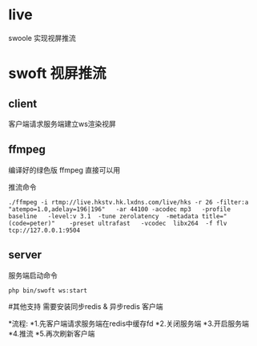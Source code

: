 # live
swoole 实现视屏推流

swoft 视屏推流
===========================

## client
客户端请求服务端建立ws渲染视屏

## ffmpeg
编译好的绿色版 ffmpeg 直接可以用

推流命令
```
./ffmpeg -i rtmp://live.hkstv.hk.lxdns.com/live/hks -r 26 -filter:a "atempo=1.0,adelay=196|196"   -ar 44100 -acodec mp3   -profile baseline   -level:v 3.1  -tune zerolatency  -metadata title="(code=peter)"    -preset ultrafast   -vcodec  libx264  -f flv  tcp://127.0.0.1:9504
```

## server

服务端启动命令
```
php bin/swoft ws:start
```

#其他支持
需要安装同步redis & 异步redis 客户端

*流程:
	*1.先客户端请求服务端在redis中缓存fd
	*2.关闭服务端
	*3.开启服务端
	*4.推流
	*5.再次刷新客户端
